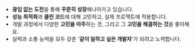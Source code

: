 - **끊임 없는 도전**을 통해 **꾸준히 성장**해나아가고 있습니다.
- **성능 최적화**과 **클린 코드**에 대해 고민하고, 실제 프로젝트에 적용합니다. 
- 개발 과정에서 다양한 **고민을 마주**하는 것, 그리고 그 **고민을 해결하는 것**을 좋아해요.
- 실력과 소통 능력을 모두 갖춘 '**같이 일하고 싶은 개발자**'가 되려고 노력합니다.